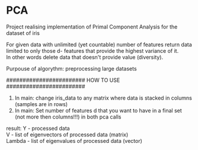 # PCA
Project realising implementation of Primal Component Analysis for the dataset of iris

For given data with unlimited (yet countable) number of features return data limited to only those d- features that provide the highest variance of it.  
In other words delete data that doesn't provide value (diversity).

Purpouse of algorythm: preprocessing large datasets

########################
HOW TO USE
########################
1. In main: change iris_data to any matrix where data is stacked in columns (samples are in rows)  
2. In main: Set number of features d that you want to have in a final set (not more then columns!!!) in both pca calls

result:
Y - processed data  
V - list of eigenvectors of processed data (matrix)  
Lambda - list of eigenvalues of processed data (vector)  

